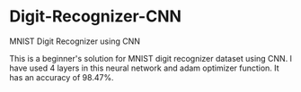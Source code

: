 # Digit-Recognizer-CNN
MNIST Digit Recognizer using CNN

This is a beginner's solution for MNIST digit recognizer dataset using CNN.
I have used 4 layers in this neural network and adam optimizer function.
It has an accuracy of 98.47%.
